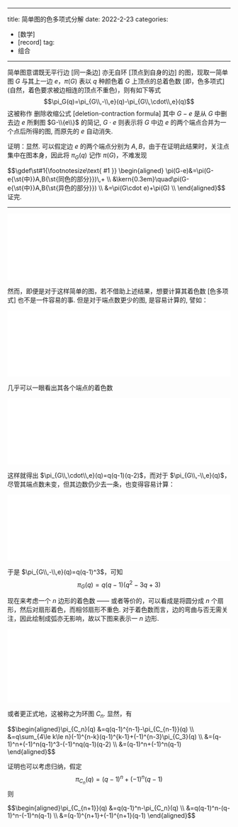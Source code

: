 
---
title: 简单图的色多项式分解
date: 2022-2-23
categories:
  - [数学]
  - [record]
tag:
  - 组合
---

<script src="../lib/graphs.js"></script>

简单图意谓既无平行边 $[$同一条边$]$ 亦无自环 $[$顶点到自身的边$]$ 的图，现取一简单图 $G$ 与其上一边 $e$，$\pi(G)$ 表以 $q$ 种颜色着 $G$ 上顶点的总着色数 $[$即，色多项式$] ($自然，着色要求被边相连的顶点不重色$)$，则有如下等式
$$\pi_G(q)=\pi_{G\\,-\\,e}(q)-\pi_{G\\,\cdot\\,e}(q)$$ 这被称作 删除收缩公式 $[$deletion-contraction formula$]$ 其中 $G-e$ 是从 $G$ 中删去边 $e$ 所剩图 $G-\\{e\\}$ 的简记, $G\cdot e$ 则表示将 $G$ 中边 $e$ 的两个端点合并为一个点后所得的图, 而原先的 $e$ 自动消失.

证明：显然. 可以假定边 $e$ 的两个端点分别为 $A,B$，由于在证明此结果时，关注点集中在图本身，因此将 $\pi_G(q)$ 记作 $\pi(G)$，不难发现 
<div class="scroll">$$\gdef\st#1{\footnotesize\text{ #1 }} \begin{aligned}
\pi(G-e)&=\pi(G-e{\st{中}}A,B{\st{同色的部分}})\,+ \\
&\kern{0.3em}\quad\pi(G-e{\st{中}}A,B{\st{异色的部分}}) \\
&=\pi(G\cdot e)+\pi(G) \\
\end{aligned}$$
</div> 证完.

---
<div style="overflow: hidden;"><iframe src="../../lib/quiver/index.html?q=
WzAsNixbMCwxLCJHIl0sWzEsMSwiPSJdLFsyLDAsIlxcYnVsbGV0Il0sWzIsMiwiXFxidWxsZXQiXSxbNCwyLCJcXGJ1bGxldCJdLFs0LDAsIlxcYnVsbGV0Il0sWzIsMywiIiwwLHsic3R5bGUiOnsiaGVhZCI6eyJuYW1lIjoibm9uZSJ9fX1dLFszLDQsIiIsMCx7InN0eWxlIjp7ImhlYWQiOnsibmFtZSI6Im5vbmUifX19XSxbMiw1LCIiLDIseyJzdHlsZSI6eyJoZWFkIjp7Im5hbWUiOiJub25lIn19fV0sWzUsNCwiIiwyLHsic3R5bGUiOnsiaGVhZCI6eyJuYW1lIjoibm9uZSJ9fX1dXQ==&embed"
width="100%" style="transform: scale(1.3); pointer-events: none; border-radius: 2px; border: none;"></iframe></div>

然而，即便是对于这样简单的图，若不借助上述结果，想要计算其着色数 $[$色多项式$]$ 也不是一件容易的事. 但是对于端点数更少的图, 是容易计算的, 譬如：

<div style="overflow: hidden;"> <iframe src="../../lib/quiver/index.html?q=
WzAsNSxbMiwwLCJcXGJ1bGxldCJdLFsyLDIsIlxcYnVsbGV0Il0sWzQsMiwiXFxidWxsZXQiXSxbMSwxLCI9Il0sWzAsMSwiR1xcY2RvdCBlIl0sWzAsMSwiIiwwLHsic3R5bGUiOnsiaGVhZCI6eyJuYW1lIjoibm9uZSJ9fX1dLFswLDIsIiIsMix7InN0eWxlIjp7ImhlYWQiOnsibmFtZSI6Im5vbmUifX19XSxbMSwyLCIiLDAseyJzdHlsZSI6eyJoZWFkIjp7Im5hbWUiOiJub25lIn19fV1d&embed"
width="100%" style="transform: scale(1.3); margin: 0 auto; pointer-events: none; border-radius: 2px; border: none;"></iframe></div>

几乎可以一眼看出其各个端点的着色数

<div style="overflow: hidden;"> <iframe src="../../lib/quiver/index.html?q=
WzAsMyxbMCwwLCJxIl0sWzAsMiwicS0xIl0sWzIsMiwicS0yIl0sWzAsMSwiIiwwLHsic3R5bGUiOnsiaGVhZCI6eyJuYW1lIjoibm9uZSJ9fX1dLFsxLDIsIiIsMCx7InN0eWxlIjp7ImhlYWQiOnsibmFtZSI6Im5vbmUifX19XSxbMCwyLCIiLDIseyJzdHlsZSI6eyJoZWFkIjp7Im5hbWUiOiJub25lIn19fV1d&embed"
width="100%" style="transform: scale(1.3); margin: 0 auto; pointer-events: none; border-radius: 2px; border: none;"></iframe></div>

这样就得出 $\pi_{G\\,\cdot\\,e}(q)=q(q-1)(q-2)$，而对于 $\pi_{G\\,-\\,e}(q)$，尽管其端点数未变，但其边数仍少去一条，也变得容易计算：


<div style="overflow: hidden;"><iframe src="../../lib/quiver/index.html?q=
WzAsNCxbMCwwLCJxIl0sWzAsMiwicS0xIl0sWzIsMiwicS0xIl0sWzIsMCwicS0xIl0sWzAsMSwiIiwwLHsic3R5bGUiOnsiaGVhZCI6eyJuYW1lIjoibm9uZSJ9fX1dLFsxLDIsIiIsMCx7InN0eWxlIjp7ImhlYWQiOnsibmFtZSI6Im5vbmUifX19XSxbMiwzLCIiLDAseyJzdHlsZSI6eyJoZWFkIjp7Im5hbWUiOiJub25lIn19fV1d&embed"
width="100%" style="transform: scale(1.3); margin: 0 auto; pointer-events: none; border-radius: 2px; border: none;"></iframe></div>

于是 $\pi_{G\\,-\\,e}(q)=q(q-1)^3$，可知 
$$\pi_G(q)=q(q-1)(q^2-3q+3)$$

现在来考虑一个 $n$ 边形的着色数 $——$ 或者等价的，可以看成是将圆分成 $n$ 个扇形，然后对扇形着色，而相邻扇形不重色. 对于着色数而言，边的弯曲与否无需关注，因此绘制成弧亦无影响，故以下图来表示一 $n$ 边形.

<div style="overflow: hidden;"><iframe src="../../lib/quiver/index.html?q=
WzAsNSxbMCwwLCJcXGJ1bGxldF8xIl0sWzIsMCwiXFxidWxsZXRfMiJdLFswLDIsIlxcYnVsbGV0X24iXSxbMiwyLCJcXGJ1bGxldF8zIl0sWzEsMiwiXFxjZG90cyJdLFsxLDAsIiIsMCx7ImN1cnZlIjoyLCJzdHlsZSI6eyJoZWFkIjp7Im5hbWUiOiJub25lIn19fV0sWzAsMiwiIiwwLHsiY3VydmUiOjIsInN0eWxlIjp7ImhlYWQiOnsibmFtZSI6Im5vbmUifX19XSxbMSwzLCIiLDIseyJjdXJ2ZSI6LTIsInN0eWxlIjp7ImhlYWQiOnsibmFtZSI6Im5vbmUifX19XV0=&embed"
width="100%" style="margin-top: 1.2em; transform: scale(1.3); pointer-events: none; border: none;"></iframe></div>

或者更正式地，这被称之为环图 $C_n$. 显然，有 
<div class="scroll">
$$\begin{aligned}\pi_{C_n}(q)
&=q(q-1)^{n-1}-\pi_{C_{n-1}}(q) \\
&=q\sum_{4\le k\le n}(-1)^{n-k}(q-1)^{k-1}+(-1)^{n-3}\pi_{C_3}(q) \\ 
&=(q-1)^n+(-1)^n(q-1)^3-(-1)^nq(q-1)(q-2) \\
&=(q-1)^n+(-1)^n(q-1)
\end{aligned}$$
</div>

证明也可以考虑归纳，假定 $$\pi_{C_n}(q)=(q-1)^n+(-1)^n(q-1)$$ 则
<div class="scroll">
$$\begin{aligned}\pi_{C_{n+1}}(q)
&=q(q-1)^n-\pi_{C_n}(q) \\
&=q(q-1)^n-(q-1)^n-(-1)^n(q-1) \\
&=(q-1)^{n+1}+(-1)^{n+1}(q-1)
\end{aligned}$$
</div>



